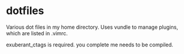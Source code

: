 dotfiles
===

Various dot files in my home directory. Uses vundle to manage plugins, which are listed in .vimrc.

exuberant_ctags is required.
you complete me needs to be compiled.
